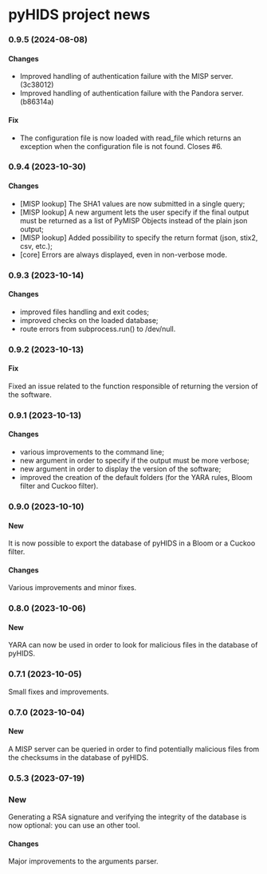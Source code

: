 # pyHIDS project news


### 0.9.5 (2024-08-08)

#### Changes

- Improved handling of authentication failure with the MISP server. (3c38012)
- Improved handling of authentication failure with the Pandora server. (b86314a)

#### Fix

- The configuration file is now loaded with read_file which returns an
  exception when the configuration file is not found. Closes #6.


### 0.9.4 (2023-10-30)

#### Changes

- [MISP lookup] The SHA1 values are now submitted in a single query;
- [MISP lookup] A new argument lets the user specify if the final output must
  be returned as a list of PyMISP Objects instead of the plain json output;
- [MISP lookup] Added possibility to specify the return format (json, stix2, csv, etc.);
- [core] Errors are always displayed, even in non-verbose mode.


### 0.9.3 (2023-10-14)

#### Changes

- improved files handling and exit codes;
- improved checks on the loaded database;
- route errors from subprocess.run() to /dev/null.


### 0.9.2 (2023-10-13)

#### Fix

Fixed an issue related to the function responsible of returning the version of
the software.


### 0.9.1 (2023-10-13)

#### Changes

- various improvements to the command line;
- new argument in order to specify if the output must be more verbose;
- new argument in order to display the version of the software;
- improved the creation of the default folders (for the YARA rules, Bloom
  filter and Cuckoo filter).


### 0.9.0 (2023-10-10)

#### New

It is now possible to export the database of pyHIDS in a Bloom or a
Cuckoo filter.

#### Changes

Various improvements and minor fixes.


### 0.8.0 (2023-10-06)

#### New

YARA can now be used in order to look for malicious files in the database
of pyHIDS.


### 0.7.1 (2023-10-05)

Small fixes and improvements.


### 0.7.0 (2023-10-04)

#### New

A MISP server can be queried in order to find potentially malicious files
from the checksums in the database of pyHIDS.



### 0.5.3 (2023-07-19)

### New

Generating a RSA signature and verifying the integrity of the database
is now optional: you can use an other tool.

#### Changes

Major improvements to the arguments parser.
